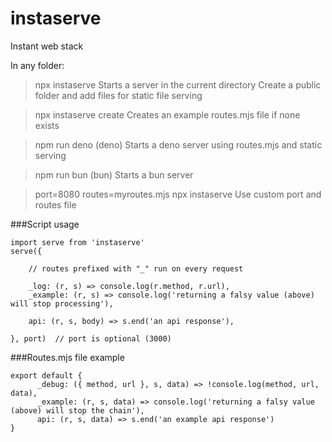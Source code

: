 # instaserve
Instant web stack

In any folder:

> npx instaserve
Starts a server in the current directory
Create a public folder and add files for static file serving

> npx instaserve create
Creates an example routes.mjs file if none exists

> npm run deno (deno)
Starts a deno server using routes.mjs and static serving

> npm run bun (bun)
Starts a bun server

> port=8080 routes=myroutes.mjs npx instaserve
Use custom port and routes file

###Script usage
````
import serve from 'instaserve'
serve({

    // routes prefixed with "_" run on every request

    _log: (r, s) => console.log(r.method, r.url),
    _example: (r, s) => console.log('returning a falsy value (above) will stop processing'),

    api: (r, s, body) => s.end('an api response'),

}, port)  // port is optional (3000)
````

###Routes.mjs file example
````
export default {
      _debug: ({ method, url }, s, data) => !console.log(method, url, data),
      _example: (r, s, data) => console.log('returning a falsy value (above) will stop the chain'),
      api: (r, s, data) => s.end('an example api response')
}
````